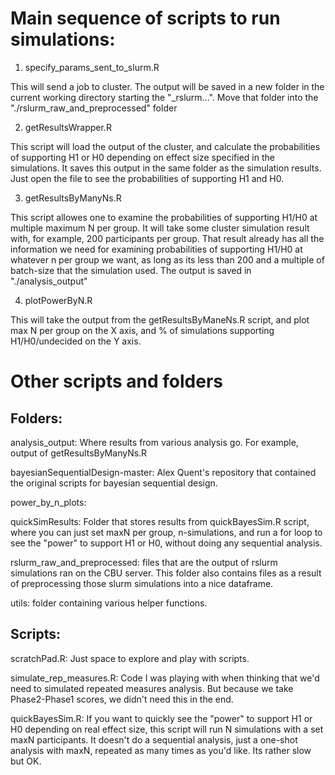 # Main sequence of scripts to run simulations:

1. specify_params_sent_to_slurm.R

This will send a job to cluster. The output will be saved in a new folder in the current working directory starting the "_rslurm...". Move that folder into the "./rslurm_raw_and_preprocessed" folder

2. getResultsWrapper.R

This script will load the output of the cluster, and calculate the probabilities of supporting H1 or H0 depending on effect size specified in the simulations. It saves this output in the same folder as the simulation results. Just open the file to see the probabilities of supporting H1 and H0.

3. getResultsByManyNs.R

This script allowes one to examine the probabilities of supporting H1/H0 at multiple maximum N per group. It will take some cluster simulation result with, for example, 200 participants per group. That result already has all the information we need for examining probabilities of supporting H1/H0 at whatever n per group we want, as long as its less than 200 and a multiple of batch-size that the simulation used. The output is saved in "./analysis_output"

4. plotPowerByN.R

This will take the output from the getResultsByManeNs.R script, and plot max N per group on the X axis, and % of simulations supporting H1/H0/undecided on the Y axis.

# Other scripts and folders

## Folders:

analysis_output:
Where results from various analysis go. For example, output of getResultsByManyNs.R

bayesianSequentialDesign-master:
Alex Quent's repository that contained the original scripts for bayesian sequential design.

power_by_n_plots:

quickSimResults:
Folder that stores results from quickBayesSim.R script, where you can just set 
maxN per group, n-simulations, and run a for loop to see the "power" to support H1 or H0, without doing any sequential analysis.

rslurm_raw_and_preprocessed:
files that are the output of rslurm simulations ran on the CBU server. This folder also contains files as a result of preprocessing those slurm simulations into a nice dataframe.

utils:
folder containing various helper functions.

## Scripts:

scratchPad.R:
Just space to explore and play with scripts.

simulate_rep_measures.R:
Code I was playing with when thinking that we'd need to simulated repeated measures analysis. But because we take Phase2-Phase1 scores, we didn't need this in the end.

quickBayesSim.R:
If you want to quickly see the "power" to support H1 or H0 depending on real effect size, this script will run N simulations with a set maxN participants. It doesn't do a sequential analysis, just a one-shot analysis with maxN, repeated as many times as you'd like. Its rather slow but OK.

